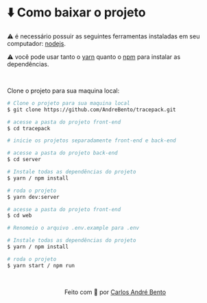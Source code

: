 # :arrow_down: Como baixar o projeto

⚠ é necessário possuir as seguintes ferramentas instaladas em seu computador: [nodejs](https://nodejs.org/en/).

⚠ você pode usar tanto o [yarn](https://yarnpkg.com/) quanto o [npm]() para instalar as dependências.


<br />

Clone o projeto para sua maquina local:
```bash
# Clone o projeto para sua maquina local
$ git clone https://github.com/AndreBento/tracepack.git

# acesse a pasta do projeto front-end
$ cd tracepack

# inicie os projetos separadamente front-end e back-end

# acesse a pasta do projeto back-end
$ cd server

# Instale todas as dependências do projeto
$ yarn / npm install

# roda o projeto
$ yarn dev:server

# acesse a pasta do projeto front-end
$ cd web

# Renomeio o arquivo .env.example para .env

# Instale todas as dependências do projeto
$ yarn / npm install

# roda o projeto
$ yarn start / npm run
```

<br />

<p align="center">Feito com 💙 por <a href="https://www.linkedin.com/in/carlos-andre-bento/" target="_blank">Carlos André Bento</a></p>
